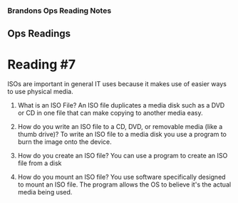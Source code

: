 ### Brandons Ops Reading Notes
## Ops Readings
# Reading #7

ISOs are important in general IT uses because it makes use of easier ways to use physical media. 

1. What is an ISO File?
    An ISO file duplicates a media disk such as a DVD or CD in one file that can make copying to another media easy. 

2. How do you write an ISO file to a CD, DVD, or removable media (like a thumb drive)?
    To write an ISO file to a media disk you use a program to burn the image onto the device.
   
3. How do you create an ISO file?
    You can use a program to create an ISO file from a disk

4. How do you mount an ISO file?
    You use software specifically designed to mount an ISO file. The program allows the OS to believe it's the actual media being used. 
      
